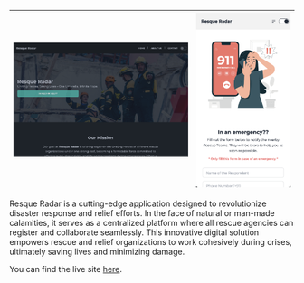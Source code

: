 | ![Thumbnail](assets/images/thumbnail.png) | ![Logo](assets/images/thumbnail_portrait.png) |
| :---: | :---: |

Resque Radar is a cutting-edge application designed to revolutionize disaster response and relief efforts. In the face of natural or man-made calamities, it serves as a centralized platform where all rescue agencies can register and collaborate seamlessly. This innovative digital solution empowers rescue and relief organizations to work cohesively during crises, ultimately saving lives and minimizing damage.

You can find the live site <a href="https://rescueradar.azurewebsites.net/" target="_blank">here</a>.